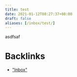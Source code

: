 ```yaml
---
title: test
date: 2021-01-12T08:27:37+08:00
draft: false
aliases: [/inbox/test/]
---
```

asdfsaf




# Backlinks

- ["Inbox"](./inbox)
